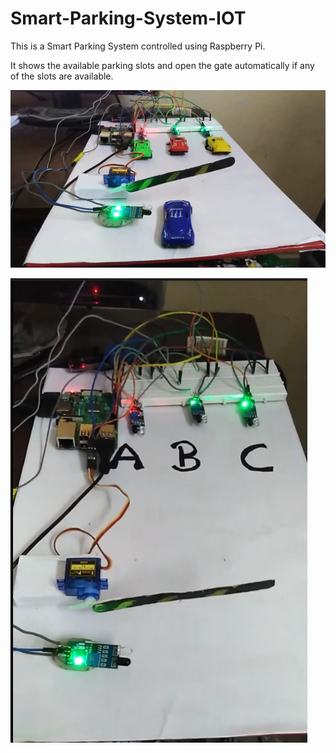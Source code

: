 # Smart-Parking-System-IOT

This is a Smart Parking System controlled using Raspberry Pi.

It shows the available parking slots and open the gate automatically if any of the slots are available.

![alt text](parking-system-1.png)

![alt text](parking-system-2.png)
